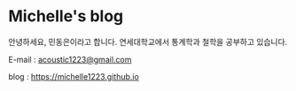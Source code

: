 # Michelle's blog

안녕하세요, 민동은이라고 합니다.
연세대학교에서 통계학과 철학을 공부하고 있습니다.

E-mail : acoustic1223@gmail.com

blog : https://michelle1223.github.io
